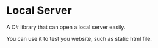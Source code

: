 ﻿# Local Server

A C# library that can open a local server easily.

You can use it to test you website, such as static html file.